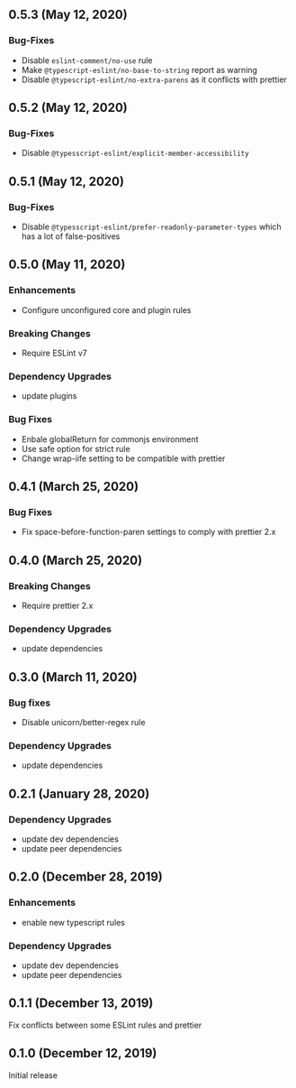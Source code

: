 ## 0.5.3 (May 12, 2020)

### Bug-Fixes

* Disable `eslint-comment/no-use` rule
* Make `@typescript-eslint/no-base-to-string` report as warning
* Disable `@typescript-eslint/no-extra-parens` as it conflicts with prettier

## 0.5.2 (May 12, 2020)

### Bug-Fixes

* Disable `@typesscript-eslint/explicit-member-accessibility`

## 0.5.1 (May 12, 2020)

### Bug-Fixes

* Disable `@typesscript-eslint/prefer-readonly-parameter-types` which has a lot of false-positives

## 0.5.0 (May 11, 2020)

### Enhancements

* Configure unconfigured core and plugin rules

### Breaking Changes

* Require ESLint v7

### Dependency Upgrades

* update plugins

### Bug Fixes

* Enbale globalReturn for commonjs environment
* Use safe option for strict rule
* Change wrap-iife setting to be compatible with prettier

## 0.4.1 (March 25, 2020)

### Bug Fixes

* Fix space-before-function-paren settings to comply with prettier 2.x

## 0.4.0 (March 25, 2020)

### Breaking Changes

* Require prettier 2.x

### Dependency Upgrades

* update dependencies

## 0.3.0 (March 11, 2020)

### Bug fixes

* Disable unicorn/better-regex rule

### Dependency Upgrades

* update dependencies

## 0.2.1 (January 28, 2020)

### Dependency Upgrades

* update dev dependencies
* update peer dependencies

## 0.2.0 (December 28, 2019)

### Enhancements

* enable new typescript rules

### Dependency Upgrades

* update dev dependencies
* update peer dependencies

## 0.1.1 (December 13, 2019)

Fix conflicts between some ESLint rules and prettier

## 0.1.0 (December 12, 2019)

Initial release
